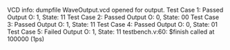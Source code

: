 VCD info: dumpfile WaveOutput.vcd opened for output.
Test Case 1: Passed
Output O: 1, State: 11
Test Case 2: Passed
Output O: 0, State: 00
Test Case 3: Passed
Output O: 1, State: 11
Test Case 4: Passed
Output O: 0, State: 01
Test Case 5: Failed
Output O: 1, State: 11
testbench.v:60: $finish called at 100000 (1ps)